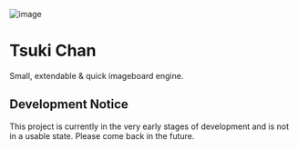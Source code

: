 ![image](https://github.com/tsukiame/tsukichan/assets/154212868/f8ab0b5c-762e-45f7-b6eb-049606204675)


# Tsuki Chan
   Small, extendable & quick imageboard engine.

## Development Notice
This project is currently in the very early stages of development and is not in a usable state. Please come back in the future.
